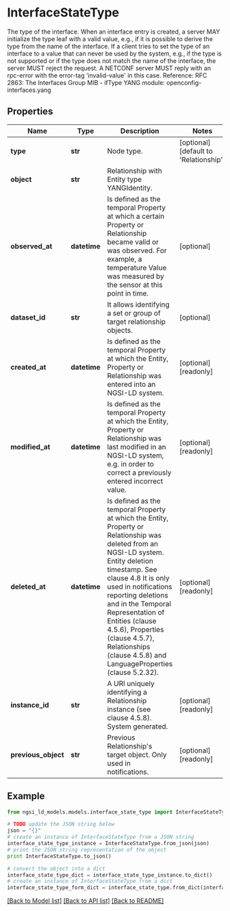 # InterfaceStateType

The type of the interface.  When an interface entry is created, a server MAY initialize the type leaf with a valid value, e.g., if it is possible to derive the type from the name of the interface.  If a client tries to set the type of an interface to a value that can never be used by the system, e.g., if the type is not supported or if the type does not match the name of the interface, the server MUST reject the request. A NETCONF server MUST reply with an rpc-error with the error-tag 'invalid-value' in this case.  Reference: RFC 2863: The Interfaces Group MIB - ifType  YANG module: openconfig-interfaces.yang 

## Properties

Name | Type | Description | Notes
------------ | ------------- | ------------- | -------------
**type** | **str** | Node type.  | [optional] [default to 'Relationship']
**object** | **str** | Relationship with Entity type YANGIdentity. | 
**observed_at** | **datetime** | Is defined as the temporal Property at which a certain Property or Relationship became valid or was observed. For example, a temperature Value was measured by the sensor at this point in time.  | [optional] 
**dataset_id** | **str** | It allows identifying a set or group of target relationship objects.  | [optional] 
**created_at** | **datetime** | Is defined as the temporal Property at which the Entity, Property or Relationship was entered into an NGSI-LD system.  | [optional] [readonly] 
**modified_at** | **datetime** | Is defined as the temporal Property at which the Entity, Property or Relationship was last modified in an NGSI-LD system, e.g. in order to correct a previously entered incorrect value.  | [optional] [readonly] 
**deleted_at** | **datetime** | Is defined as the temporal Property at which the Entity, Property or Relationship was deleted from an NGSI-LD system.  Entity deletion timestamp. See clause 4.8 It is only used in notifications reporting deletions and in the Temporal Representation of Entities (clause 4.5.6), Properties (clause 4.5.7), Relationships (clause 4.5.8) and LanguageProperties (clause 5.2.32).  | [optional] [readonly] 
**instance_id** | **str** | A URI uniquely identifying a Relationship instance (see clause 4.5.8). System generated.  | [optional] [readonly] 
**previous_object** | **str** | Previous Relationship&#39;s target object. Only used in notifications.  | [optional] [readonly] 

## Example

```python
from ngsi_ld_models.models.interface_state_type import InterfaceStateType

# TODO update the JSON string below
json = "{}"
# create an instance of InterfaceStateType from a JSON string
interface_state_type_instance = InterfaceStateType.from_json(json)
# print the JSON string representation of the object
print InterfaceStateType.to_json()

# convert the object into a dict
interface_state_type_dict = interface_state_type_instance.to_dict()
# create an instance of InterfaceStateType from a dict
interface_state_type_form_dict = interface_state_type.from_dict(interface_state_type_dict)
```
[[Back to Model list]](../README.md#documentation-for-models) [[Back to API list]](../README.md#documentation-for-api-endpoints) [[Back to README]](../README.md)



